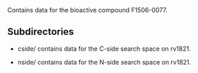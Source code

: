 Contains data for the bioactive compound F1506-0077.

## Subdirectories

- cside/ contains data for the C-side search space on rv1821.

- nside/ contains data for the N-side search space on rv1821.

